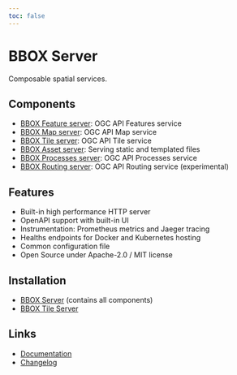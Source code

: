 ```yaml
---
toc: false
---
```


# BBOX Server

Composable spatial services.

## Components

* [BBOX Feature server](docs/feature-server/): OGC API Features service
* [BBOX Map server](docs/map-server/): OGC API Map service
* [BBOX Tile server](docs/tile-server/): OGC API Tile service
* [BBOX Asset server](docs/asset-server/): Serving static and templated files
* [BBOX Processes server](docs/processes-server/): OGC API Processes service
* [BBOX Routing server](docs/routing-server/): OGC API Routing service (experimental)

## Features

* Built-in high performance HTTP server
* OpenAPI support with built-in UI
* Instrumentation: Prometheus metrics and Jaeger tracing
* Healths endpoints for Docker and Kubernetes hosting
* Common configuration file
* Open Source under Apache-2.0 / MIT license

## Installation

* [BBOX Server](docs/installation/) (contains all components)
* [BBOX Tile Server](docs/tile-server/installation/)

## Links

* [Documentation](docs)
* [Changelog](https://github.com/bbox-services/bbox/blob/main/CHANGELOG.md)
